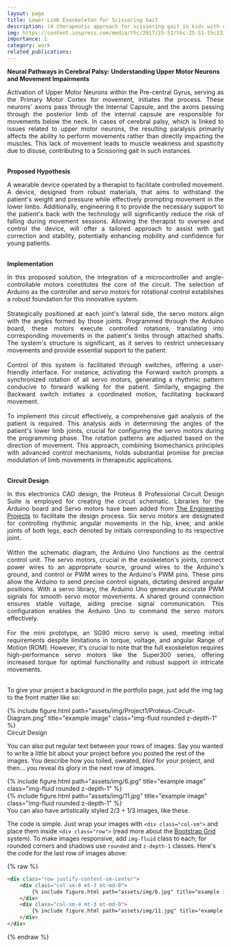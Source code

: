 ```yaml
---
layout: page
title: Lower Limb Exoskeleton for Scissoring Gait
description: (A therapeutic approach for scissoring gait in kids with cerebral palsy.)
img: https://content.iospress.com/media/thc/2017/25-S1/thc-25-S1-thc1330/thc-25-thc1330-g001.jpg
importance: 1
category: work
related_publications:
---
```




**Neural Pathways in Cerebral Palsy: Understanding Upper Motor Neurons and Movement Impairments** <br>
<div style="text-align: justify">Activation of Upper Motor Neurons within the Pre-central Gyrus, serving as the Primary Motor Cortex for movement, initiates the process. These neurons' axons pass through the Internal Capsule, and the axons passing through the posterior limb of the internal capsule are responsible for movements below the neck. In cases of cerebral palsy, which is linked to issues related to upper motor neurons, the resulting paralysis primarily affects the ability to perform movements rather than directly impacting the muscles. This lack of movement leads to muscle weakness and spasticity due to disuse, contributing to a Scissoring gait in such instances.
</div>
<br>

**Proposed Hypothesis** <br>
<div style="text-align: justify">A wearable device operated by a therapist to facilitate controlled movement. A device, designed from robust materials, that aims to withstand the patient's weight and pressure while effectively prompting movement in the lower limbs. Additionally, engineering it to provide the necessary support to the patient's back with the technology will significantly reduce the risk of falling during movement sessions. Allowing the therapist to oversee and control the device, will offer a tailored approach to assist with gait correction and stability, potentially enhancing mobility and confidence for young patients.
</div>
<br>


**Implementation** <br>
<div style="text-align: justify"> In this proposed solution, the integration of a microcontroller and angle-controllable motors constitutes the core of the circuit. The selection of Arduino as the controller and servo motors for rotational control establishes a robust foundation for this innovative system.
<br>
<br>
Strategically positioned at each joint's lateral side, the servo motors align with the angles formed by those joints. Programmed through the Arduino board, these motors execute controlled rotations, translating into corresponding movements in the patient's limbs through attached shafts. The system's structure is significant, as it serves to restrict unnecessary movements and provide essential support to the patient.
<br>
<br>
Control of this system is facilitated through switches, offering a user-friendly interface. For instance, activating the Forward switch prompts a synchronized rotation of all servo motors, generating a rhythmic pattern conducive to forward walking for the patient. Similarly, engaging the Backward switch initiates a coordinated motion, facilitating backward movement.
<br>
<br>
To implement this circuit effectively, a comprehensive gait analysis of the patient is required. This analysis aids in determining the angles of the patient's lower limb joints, crucial for configuring the servo motors during the programming phase. The rotation patterns are adjusted based on the direction of movement. This approach, combining biomechanics principles with advanced control mechanisms, holds substantial promise for precise modulation of limb movements in therapeutic applications.
</div>
<br>



**Circuit Design** <br>
<div style="text-align: justify">In this electronics CAD design, the Proteus 8 Professional Circuit Design Suite is employed for creating the circuit schematic. Libraries for the Arduino board and Servo motors have been added from <a href='https://www.theengineeringprojects.com/'>The Engineering Projects</a> to facilitate the design process. Six servo motors are designated for controlling rhythmic angular movements in the hip, knee, and ankle joints of both legs, each denoted by initials corresponding to its respective joint.
<br>
<br>
Within the schematic diagram, the Arduino Uno functions as the central control unit. The servo motors, crucial in the exoskeleton's joints, connect power wires to an appropriate source, ground wires to the Arduino's ground, and control or PWM wires to the Arduino's PWM pins. These pins allow the Arduino to send precise control signals, dictating desired angular positions. With a servo library, the Arduino Uno generates accurate PWM signals for smooth servo motor movements. A shared ground connection ensures stable voltage, aiding precise signal communication. This configuration enables the Arduino Uno to command the servo motors effectively.
<br>
<br>
For the mini prototype, an SG90 micro servo is used, meeting initial requirements despite limitations in torque, voltage, and angular Range of Motion (ROM). However, it's crucial to note that the full exoskeleton requires high-performance servo motors like the Super300 series, offering increased torque for optimal functionality and robust support in intricate movements.
</div>
<br>



To give your project a background in the portfolio page, just add the img tag to the front matter like so:

<div class="row">
    <div class="col-sm mt-3 mt-md-0">
        {% include figure.html path="assets/img/Project1/Proteus-Circuit-Diagram.png" title="example image" class="img-fluid rounded z-depth-1" %}
    </div>
</div>
<div class="caption">
    Circuit Design 
</div>

You can also put regular text between your rows of images.
Say you wanted to write a little bit about your project before you posted the rest of the images.
You describe how you toiled, sweated, *bled* for your project, and then... you reveal its glory in the next row of images.


<div class="row justify-content-sm-center">
    <div class="col-sm-8 mt-3 mt-md-0">
        {% include figure.html path="assets/img/6.jpg" title="example image" class="img-fluid rounded z-depth-1" %}
    </div>
    <div class="col-sm-4 mt-3 mt-md-0">
        {% include figure.html path="assets/img/11.jpg" title="example image" class="img-fluid rounded z-depth-1" %}
    </div>
</div>
<div class="caption">
    You can also have artistically styled 2/3 + 1/3 images, like these.
</div>


The code is simple.
Just wrap your images with `<div class="col-sm">` and place them inside `<div class="row">` (read more about the <a href="https://getbootstrap.com/docs/4.4/layout/grid/">Bootstrap Grid</a> system).
To make images responsive, add `img-fluid` class to each; for rounded corners and shadows use `rounded` and `z-depth-1` classes.
Here's the code for the last row of images above:

{% raw %}
```html
<div class="row justify-content-sm-center">
    <div class="col-sm-8 mt-3 mt-md-0">
        {% include figure.html path="assets/img/6.jpg" title="example image" class="img-fluid rounded z-depth-1" %}
    </div>
    <div class="col-sm-4 mt-3 mt-md-0">
        {% include figure.html path="assets/img/11.jpg" title="example image" class="img-fluid rounded z-depth-1" %}
    </div>
</div>
```
{% endraw %}

